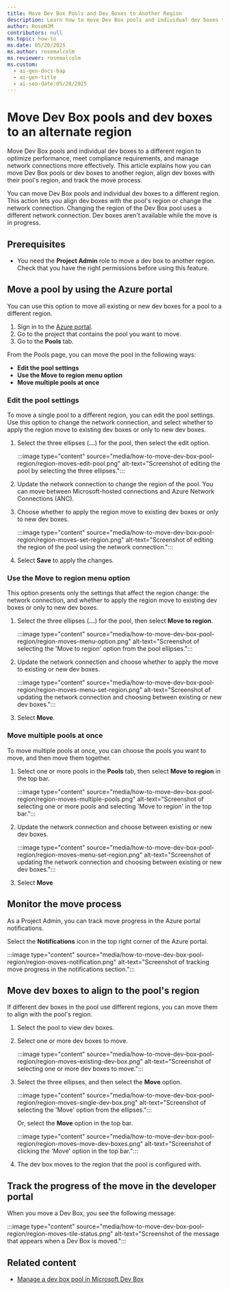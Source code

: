 ```yaml
---
title: Move Dev Box Pools and Dev Boxes to Another Region
description: Learn how to move Dev Box pools and individual dev boxes to a different region, align dev boxes with pool regions, and manage network connections in Microsoft Dev Box.
author: RoseHJM
contributors: null
ms.topic: how-to
ms.date: 05/20/2025
ms.author: rosemalcolm
ms.reviewer: rosemalcolm
ms.custom:
  - ai-gen-docs-bap
  - ai-gen-title
  - ai-seo-date:05/20/2025
---
```


# Move Dev Box pools and dev boxes to an alternate region

Move Dev Box pools and individual dev boxes to a different region to optimize performance, meet compliance requirements, and manage network connections more effectively. This article explains how you can move Dev Box pools or dev boxes to another region, align dev boxes with their pool's region, and track the move process.

You can move Dev Box pools and individual dev boxes to a different region. This action lets you align dev boxes with the pool's region or change the network connection. Changing the region of the Dev Box pool uses a different network connection. Dev boxes aren't available while the move is in progress.

## Prerequisites
- You need the **Project Admin** role to move a dev box to another region. Check that you have the right permissions before using this feature.

## Move a pool by using the Azure portal

You can use this option to move all existing or new dev boxes for a pool to a different region.

1. Sign in to the [Azure portal](https://portal.azure.com).
1. Go to the project that contains the pool you want to move.
1. Go to the **Pools** tab.

From the Pools page, you can move the pool in the following ways:
- **Edit the pool settings**
- **Use the Move to region menu option**
- **Move multiple pools at once**

### Edit the pool settings

To move a single pool to a different region, you can edit the pool settings. Use this option to change the network connection, and select whether to apply the region move to existing dev boxes or only to new dev boxes.

1. Select the three ellipses (**...**) for the pool, then select the edit option.
  
   :::image type="content" source="media/how-to-move-dev-box-pool-region/region-moves-edit-pool.png" alt-text="Screenshot of editing the pool by selecting the three ellipses.":::

1. Update the network connection to change the region of the pool. You can move between Microsoft-hosted connections and Azure Network Connections (ANC).

1. Choose whether to apply the region move to existing dev boxes or only to new dev boxes.
  
   :::image type="content" source="media/how-to-move-dev-box-pool-region/region-moves-set-region.png" alt-text="Screenshot of editing the region of the pool using the network connection.":::

1. Select **Save** to apply the changes.

### Use the **Move to region** menu option
This option presents only the settings that affect the region change: the network connection, and whether to apply the region move to existing dev boxes or only to new dev boxes.

1. Select the three ellipses (**...**) for the pool, then select **Move to region**.
  
   :::image type="content" source="media/how-to-move-dev-box-pool-region/region-moves-menu-option.png" alt-text="Screenshot of selecting the 'Move to region' option from the pool ellipses.":::

1. Update the network connection and choose whether to apply the move to existing or new dev boxes.
  
   :::image type="content" source="media/how-to-move-dev-box-pool-region/region-moves-menu-set-region.png" alt-text="Screenshot of updating the network connection and choosing between existing or new dev boxes.":::
  
1. Select **Move**.

### Move multiple pools at once
To move multiple pools at once, you can choose the pools you want to move, and then move them together. 

1. Select one or more pools in the **Pools** tab, then select **Move to region** in the top bar.

   :::image type="content" source="media/how-to-move-dev-box-pool-region/region-moves-multiple-pools.png" alt-text="Screenshot of selecting one or more pools and selecting 'Move to region' in the top bar.":::

1. Update the network connection and choose between existing or new dev boxes.

    :::image type="content" source="media/how-to-move-dev-box-pool-region/region-moves-menu-set-region.png" alt-text="Screenshot of updating the network connection and choosing between existing or new dev boxes.":::

1. Select **Move**

## Monitor the move process
As a Project Admin, you can track move progress in the Azure portal notifications.

Select the **Notifications** icon in the top right corner of the Azure portal.
  
   :::image type="content" source="media/how-to-move-dev-box-pool-region/region-moves-notification.png" alt-text="Screenshot of tracking move progress in the notifications section.":::

## Move dev boxes to align to the pool's region

If different dev boxes in the pool use different regions, you can move them to align with the pool's region.  

1. Select the pool to view dev boxes.

1. Select one or more dev boxes to move.
  
   :::image type="content" source="media/how-to-move-dev-box-pool-region/region-moves-existing-dev-box.png" alt-text="Screenshot of selecting one or more dev boxes to move.":::
  
1. Select the three ellipses, and then select the **Move** option.

   :::image type="content" source="media/how-to-move-dev-box-pool-region/region-moves-single-dev-box.png" alt-text="Screenshot of selecting the 'Move' option from the ellipses.":::

   Or, select the **Move** option in the top bar.
 
   :::image type="content" source="media/how-to-move-dev-box-pool-region/region-moves-move-dev-boxes.png" alt-text="Screenshot of clicking the 'Move' option in the top bar.":::
  
1. The dev box moves to the region that the pool is configured with.

## Track the progress of the move in the developer portal

When you move a Dev Box, you see the following message:
  
   :::image type="content" source="media/how-to-move-dev-box-pool-region/region-moves-tile-status.png" alt-text="Screenshot of the message that appears when a Dev Box is moved.":::

## Related content

- [Manage a dev box pool in Microsoft Dev Box](how-to-manage-dev-box-pools.md)